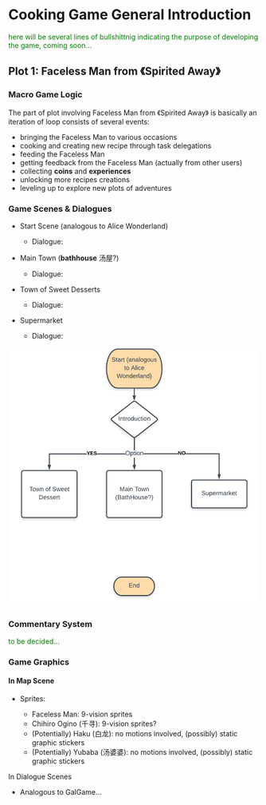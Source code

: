 # Cooking Game General Introduction

<p style="color: green">
here will be several lines of bullshittnig indicating the purpose of developing the game, coming soon...
</p>

## Plot 1: Faceless Man from 《Spirited Away》

### Macro Game Logic

The part of plot involving Faceless Man from 《Spirited Away》 is basically an iteration of loop consists of several events:

- bringing the Faceless Man to various occasions
- cooking and creating new recipe through task delegations
- feeding the Faceless Man
- getting feedback from the Faceless Man (actually from other users)
- collecting **coins** and **experiences**
- unlocking more recipes creations
- leveling up to explore new plots of adventures

### Game Scenes & Dialogues

- Start Scene (analogous to Alice Wonderland)
	- Dialogue:


- Main Town (**bathhouse** 汤屋?)
	- Dialogue:


- Town of Sweet Desserts
	- Dialogue: 


- Supermarket
	- Dialogue:


<img src="./system_diagrams/Faceless_Man.png">


### Commentary System

<p style="color: green">
to be decided...
</p>

### Game Graphics

#### In Map Scene

- Sprites:

	- Faceless Man: 9-vision sprites
	- Chihiro Ogino (千寻): 9-vision sprites?
	- (Potentially) Haku (白龙): no motions involved, (possibly) static graphic stickers
	- (Potentially) Yubaba (汤婆婆): no motions involved, (possibly) static graphic stickers

In Dialogue Scenes

- Analogous to GalGame...
